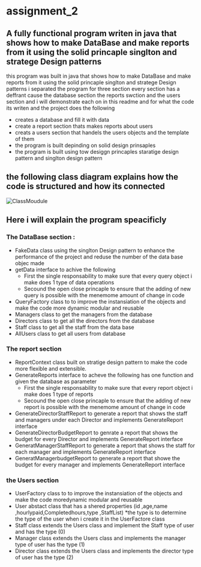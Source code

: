 # assignment_2

## A fully functional program writen in java that shows how to make DataBase and make reports from it using the solid princaple singlton and stratege Design patterns

this program was built in java   that shows how to make DataBase and make reports from it using the solid princaple singlton and stratege Design patterns
i separated the program for three section every section has a deffrant cause the database section the reports swction and the users section and i will demonstrate each on in this readme and for what the code its writen and the project does the following

* creates a database and fill it with data 
* create a report section thats makes reports about users 
* creats a users section that handels the users objects and the template of them 
* the program is built depinding on solid design prinsaples
* the program is built using tow desiggn princaples staratige design pattern and singlton design pattern

  

## the following class diagram explains how the code is structured and how its connected
![ClassMoudule](https://github.com/yousefQJ19/assignment_2/assets/92521652/b55dac6f-22c8-48df-b506-97173d79a2e4)

## Here i will explain the program speacificly

### The DataBase section :
*  FakeData class  using the singlton Design pattern to enhance the performance of the project and reduse the number of the data base objec made
*  getData interface to achive  the following 
   * First the single responsability to make sure that every query object i make does 1 type of data operations
   * Secound the  open close princaple to ensure that the adding of new query is possible with the menemome amount of change in code
*  QueryFactory class to to improve the instansiation of the objects and make the code more dynamic modular and reusable
*  Managers class to get the managers from the database
*  Directors class to get all the directors from the database
*  Staff class to get all the staff from the data base
*  AllUsers class to get all users from database

### The report section
* ReportContext class built on stratige design pattern  to make the  code more flexible and extensible.
* GenerateReports interface to acheve the following has one function and given the database as parameter
    * First the single responsability to make sure that every report object i make does 1 type of reports
    * Secound the  open close princaple to ensure that the adding of new report is possible with the menemome amount of change in code
* GenerateDirectorStaffReport to generate a report that shows the staff and managers under each Director  and implements GenerateReport interface
* GenerateDirectorBudgetReport to genrate a report that shows the budget for every Director and implements GenerateReport interface
* GeneratManagerStaffReport to generate a report that shows the staff for each manager and implements GenerateReport interface
* GeneratManagerbudgetReport to generate a report that showe the budget for every manager and implements GenerateReport interface

### the Users section
* UserFactory class to to improve the instansiation of the objects and make the code moredynamic modular and reusable
* User abstact class that has a shered properties (id ,age,name ,hourlypaid,Completedhours,type ,StaffList)
  *the type is to determine the type of the user when i create it in the UserFactore class 
* Staff class extends the Users class and implement the Staff type of user and has the type (0)
* Manager class extends the Users class and implements the manager type of user has the type (1)
* Director class extends the Users class and implements the director type of user has the type (2)


  
    

